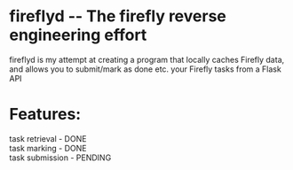 # fireflyd -- The firefly reverse engineering effort

fireflyd is my attempt at creating a program that locally caches Firefly data, and allows you to submit/mark as done etc. your Firefly tasks from a Flask API

# Features:

task retrieval    - DONE<br>
task marking      - DONE<br>
task submission   - PENDING<br>
